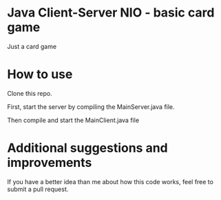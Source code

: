 # Java Client-Server NIO - basic card game
Just a card game

# How to use
Clone this repo.

First, start the server by compiling the MainServer.java file.

Then compile and start the MainClient.java file

# Additional suggestions and improvements
If you have a better idea than me about how this code works, feel free to submit a pull request.
